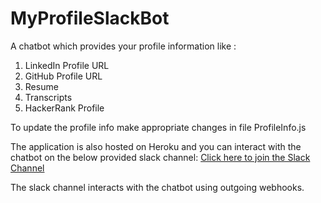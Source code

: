 # MyProfileSlackBot

A chatbot which provides your profile information like : </br>
1. LinkedIn Profile URL</br>
2. GitHub Profile URL</br>
3. Resume</br>
4. Transcripts</br>
5. HackerRank Profile</br>

To update the profile info make appropriate changes in file ProfileInfo.js

The application is also hosted on Heroku and you can interact with the chatbot on the below provided slack channel:
 <a href="https://join.slack.com/t/sachinbhalekar/shared_invite/enQtMzQyNjU2MzE3NzMyLTBkZWNiMjk3ZGIxNDM1MDExYmUwMTE2YjBhM2IzYmYxYTQxMTM5YjVhOWFjYWMxNGQ3OTNiZjE5MWQ5YTdkOTM">Click here to join the Slack Channel </a>
 
 The slack channel interacts with the chatbot using outgoing webhooks.
